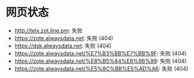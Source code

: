 # 网页状态
- http://telx.zot.line.pm: 失败
- https://zote.alwaysdata.net: 失败 (404)
- https://dsk.alwaysdata.net: 失败 (404)
- https://zote.alwaysdata.net/%E7%B3%BB%E7%BB%9F: 失败 (404)
- https://zote.alwaysdata.net/%E8%B5%84%E6%96%99: 失败 (404)
- https://zote.alwaysdata.net/%E5%8C%BB%E5%AD%A6: 失败 (404)
